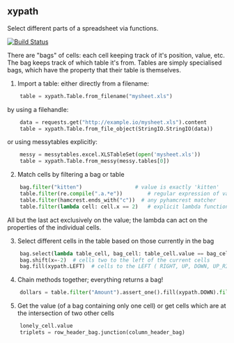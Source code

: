 ## xypath

Select different parts of a spreadsheet via functions.

[![Build Status](https://travis-ci.org/scraperwiki/xypath.png?branch=master)](https://travis-ci.org/scraperwiki/xypath)

There are "bags" of cells: each cell keeping track of it's position, value, etc.
The bag keeps track of which table it's from.
Tables are simply specialised bags, which have the property that their table is themselves.

1) Import a table: either directly from a filename:

```python
    table = xypath.Table.from_filename("mysheet.xls")
```

   by using a filehandle:

```python
    data = requests.get("http://example.io/mysheet.xls").content
    table = xypath.Table.from_file_object(StringIO.StringIO(data))
```

   or using messytables explicitly:

```python
    messy = messytables.excel.XLSTableSet(open('mysheet.xls'))
    table = xypath.Table.from_messy(messy.tables[0])
```

2) Match cells by filtering a bag or table
```python
    bag.filter("kitten")                 # value is exactly 'kitten'
    table.filter(re.compile(".a.*e"))        # regular expression of value
    table.filter(hamcrest.ends_with("c"))  # any pyhamcrest matcher
    table.filter(lambda cell: cell.x == 2)   # explicit lambda function on each cell   
```
   All but the last act exclusively on the value; the lambda can act on the
   properties of the individual cells.

3) Select different cells in the table based on those currently in the bag
```python
    bag.select(lambda table_cell, bag_cell: table_cell.value == bag_cell.value)  # cells with same value
    bag.shift(x=-2)  # cells two to the left of the current cells
    bag.fill(xypath.LEFT)  # cells to the LEFT ( RIGHT, UP, DOWN, UP_RIGHT ...)
```

4) Chain methods together; everything returns a bag!
```python
    dollars = table.filter("Amount").assert_one().fill(xypath.DOWN).filter(re.search("$"))
```

5) Get the value (of a bag containing only one cell) or get cells which are at the intersection of two other cells
```python
    lonely_cell.value
    triplets = row_header_bag.junction(column_header_bag)
```
